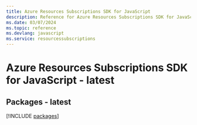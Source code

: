```yaml
---
title: Azure Resources Subscriptions SDK for JavaScript
description: Reference for Azure Resources Subscriptions SDK for JavaScript
ms.date: 03/07/2024
ms.topic: reference
ms.devlang: javascript
ms.service: resourcessubscriptions
---
```

# Azure Resources Subscriptions SDK for JavaScript - latest
## Packages - latest
[!INCLUDE [packages](resources-subscriptions-index.md)]